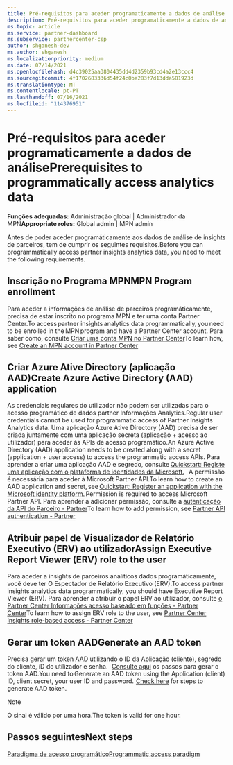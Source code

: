```yaml
---
title: Pré-requisitos para aceder programaticamente a dados de análise
description: Pré-requisitos para aceder programaticamente a dados de análise
ms.topic: article
ms.service: partner-dashboard
ms.subservice: partnercenter-csp
author: shganesh-dev
ms.author: shganesh
ms.localizationpriority: medium
ms.date: 07/14/2021
ms.openlocfilehash: d4c39025aa3804435dd4d2359b93cd4a2e13ccc4
ms.sourcegitcommit: 4f1702683336d54f24c0ba283f7d13dda581923d
ms.translationtype: MT
ms.contentlocale: pt-PT
ms.lasthandoff: 07/16/2021
ms.locfileid: "114376951"
---
```

# <a name="prerequisites-to-programmatically-access-analytics-data"></a><span data-ttu-id="83beb-103">Pré-requisitos para aceder programaticamente a dados de análise</span><span class="sxs-lookup"><span data-stu-id="83beb-103">Prerequisites to programmatically access analytics data</span></span>

<span data-ttu-id="83beb-104">**Funções adequadas:** Administração global | Administrador da MPN</span><span class="sxs-lookup"><span data-stu-id="83beb-104">**Appropriate roles:** Global admin | MPN admin</span></span>

<span data-ttu-id="83beb-105">Antes de poder aceder programáticamente aos dados de análise de insights de parceiros, tem de cumprir os seguintes requisitos.</span><span class="sxs-lookup"><span data-stu-id="83beb-105">Before you can programmatically access partner insights analytics data, you need to meet the following requirements.</span></span>

## <a name="mpn-program-enrollment"></a><span data-ttu-id="83beb-106">Inscrição no Programa MPN</span><span class="sxs-lookup"><span data-stu-id="83beb-106">MPN Program enrollment</span></span>

<span data-ttu-id="83beb-107">Para aceder a informações de análise de parceiros programáticamente, precisa de estar inscrito no programa MPN e ter uma conta Partner Center.</span><span class="sxs-lookup"><span data-stu-id="83beb-107">To access partner insights analytics data programmatically, you need to be enrolled in the MPN program and have a Partner Center account.</span></span> <span data-ttu-id="83beb-108">Para saber como, consulte [Criar uma conta MPN no Partner Center](mpn-create-a-partner-center-account.md)</span><span class="sxs-lookup"><span data-stu-id="83beb-108">To learn how, see [Create an MPN account in Partner Center](mpn-create-a-partner-center-account.md)</span></span>

## <a name="create-azure-active-directory-aad-application"></a><span data-ttu-id="83beb-109">Criar Azure Ative Directory (aplicação AAD)</span><span class="sxs-lookup"><span data-stu-id="83beb-109">Create Azure Active Directory (AAD) application</span></span>

<span data-ttu-id="83beb-110">As credenciais regulares do utilizador não podem ser utilizadas para o acesso programático de dados partner Informações Analytics.</span><span class="sxs-lookup"><span data-stu-id="83beb-110">Regular user credentials cannot be used for programmatic access of Partner Insights Analytics data.</span></span> <span data-ttu-id="83beb-111">Uma aplicação Azure Ative Directory (AAD) precisa de ser criada juntamente com uma aplicação secreta (aplicação + acesso ao utilizador) para aceder às APIs de acesso programático.</span><span class="sxs-lookup"><span data-stu-id="83beb-111">An Azure Active Directory (AAD) application needs to be created along with a secret (application + user access) to access the programmatic access APIs.</span></span> <span data-ttu-id="83beb-112">Para aprender a criar uma aplicação AAD e segredo, consulte [Quickstart: Registe uma aplicação com o plataforma de identidades da Microsoft.](/azure/active-directory/develop/quickstart-register-app)   A permissão é necessária para aceder à Microsoft Partner API.</span><span class="sxs-lookup"><span data-stu-id="83beb-112">To learn how to create an AAD application and secret, see [Quickstart: Register an application with the Microsoft identity platform.](/azure/active-directory/develop/quickstart-register-app) Permission is required to access Microsoft Partner API.</span></span> <span data-ttu-id="83beb-113">Para aprender a adicionar permissão, consulte a [autenticação da API do Parceiro - Partner](/partner/develop/api-authentication#application-and-user-access)</span><span class="sxs-lookup"><span data-stu-id="83beb-113">To learn how to add permission, see [Partner API authentication - Partner](/partner/develop/api-authentication#application-and-user-access)</span></span>

## <a name="assign-executive-report-viewer-erv-role-to-the-user"></a><span data-ttu-id="83beb-114">Atribuir papel de Visualizador de Relatório Executivo (ERV) ao utilizador</span><span class="sxs-lookup"><span data-stu-id="83beb-114">Assign Executive Report Viewer (ERV) role to the user</span></span>

<span data-ttu-id="83beb-115">Para aceder a insights de parceiros analíticos dados programáticamente, você deve ter O Espectador de Relatório Executivo (ERV).</span><span class="sxs-lookup"><span data-stu-id="83beb-115">To access partner insights analytics data programmatically, you should have Executive Report Viewer (ERV).</span></span> <span data-ttu-id="83beb-116">Para aprender a atribuir o papel ERV ao utilizador, consulte [o Partner Center Informações acesso baseado em funções - Partner Center](insights-roles.md)</span><span class="sxs-lookup"><span data-stu-id="83beb-116">To learn how to assign ERV role to the user, see [Partner Center Insights role-based access - Partner Center](insights-roles.md)</span></span>

## <a name="generate-an-aad-token"></a><span data-ttu-id="83beb-117">Gerar um token AAD</span><span class="sxs-lookup"><span data-stu-id="83beb-117">Generate an AAD token</span></span>

<span data-ttu-id="83beb-118">Precisa gerar um token AAD utilizando o ID da Aplicação (cliente), segredo do cliente, iD do utilizador e senha.   [Consulte aqui](insights-programmatic-first-api-call.md#token-generation) os passos para gerar o token AAD.</span><span class="sxs-lookup"><span data-stu-id="83beb-118">You need to Generate an AAD token using the Application (client) ID, client secret, your user ID and password.  [Check here](insights-programmatic-first-api-call.md#token-generation) for steps to generate AAD token.</span></span>

> [!Note]
> <span data-ttu-id="83beb-119">O sinal é válido por uma hora.</span><span class="sxs-lookup"><span data-stu-id="83beb-119">The token is valid for one hour.</span></span>

## <a name="next-steps"></a><span data-ttu-id="83beb-120">Passos seguintes</span><span class="sxs-lookup"><span data-stu-id="83beb-120">Next steps</span></span>
[<span data-ttu-id="83beb-121">Paradigma de acesso programático</span><span class="sxs-lookup"><span data-stu-id="83beb-121">Programmatic access paradigm</span></span>](insights-programmatic-access-paradigm.md)